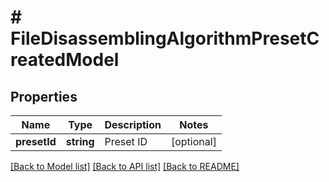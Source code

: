 # # FileDisassemblingAlgorithmPresetCreatedModel

## Properties

Name | Type | Description | Notes
------------ | ------------- | ------------- | -------------
**presetId** | **string** | Preset ID | [optional]

[[Back to Model list]](../../README.md#models) [[Back to API list]](../../README.md#endpoints) [[Back to README]](../../README.md)
